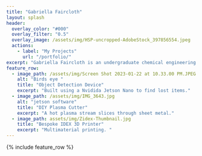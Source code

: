 ```yaml
---
title: "Gabriella Faircloth"
layout: splash
header:
  overlay_color: "#000"
  overlay_filter: "0.5"
  overlay_image: /assets/img/HSP-uncropped-AdobeStock_397856554.jpeg
  actions:
    - label: "My Projects"
      url: "/portfolio/"
excerpt: "Gabriella Faircloth is an undergraduate chemical engineering student with an interest in perusing biotech/pharmaceuticals."
feature_row:
  - image_path: /assets/img/Screen Shot 2023-01-22 at 10.33.00 PM.JPEG
    alt: "Birds eye "
    title: "Object Detection Device"
    excerpt: "Built using a Nvidida Jetson Nano to find lost items."
  - image_path: /assets/img/IMG_3643.jpg
    alt: "jetson software"
    title: "DIY Plasma Cutter"
    excerpt: "A hot plasma stream slices through sheet metal."
  - image_path: assets/img/Zidex-Thumbnail.jpg
    title: "Bespoke IDEX 3D Printer"
    excerpt: "Multimaterial printing. "
---
```


{% include feature_row %}

